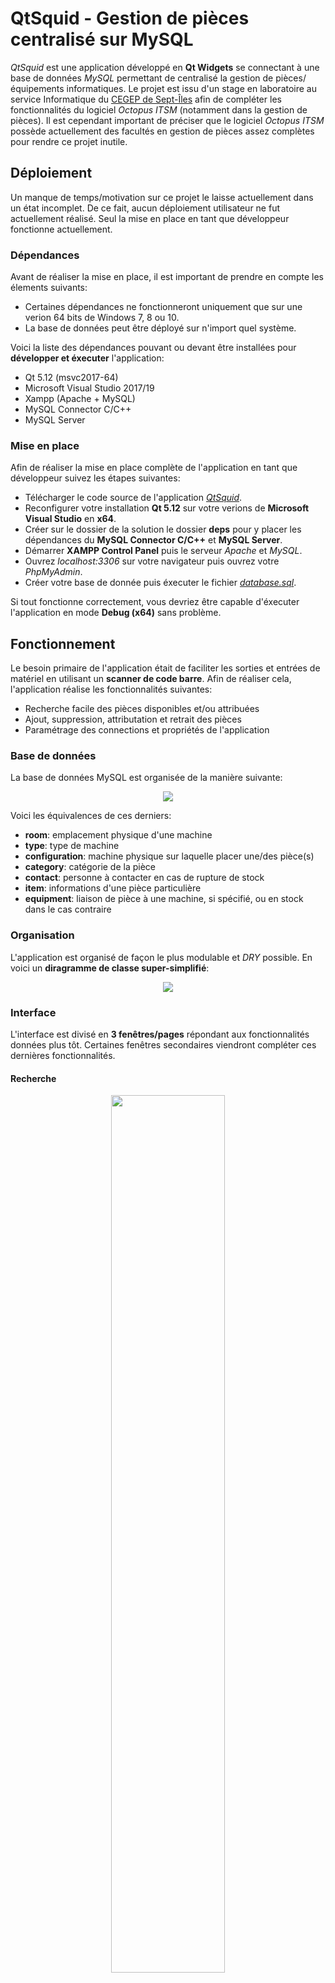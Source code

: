 # QtSquid - Gestion de pièces centralisé sur MySQL

*QtSquid* est une application développé en **Qt Widgets** se connectant à une base de données *MySQL* permettant de centralisé la gestion de pièces/équipements informatiques. Le projet est issu d'un stage en laboratoire au service Informatique du [CEGEP de Sept-Îles](https://cegepsi.ca/) afin de compléter les fonctionnalités du logiciel *Octopus ITSM* (notamment dans la gestion de pièces). Il est cependant important de préciser que le logiciel *Octopus ITSM* possède actuellement des facultés en gestion de pièces assez complètes pour rendre ce projet inutile.


## Déploiement

Un manque de temps/motivation sur ce projet le laisse actuellement dans un état incomplet. De ce fait, aucun déploiement utilisateur ne fut actuellement réalisé. Seul la mise en place en tant que développeur fonctionne actuellement.

### Dépendances

Avant de réaliser la mise en place, il est important de prendre en compte les élements suivants:
* Certaines dépendances ne fonctionneront uniquement que sur une verion 64 bits de Windows 7, 8 ou 10.
* La base de données peut être déployé sur n'import quel système.

Voici la liste des dépendances pouvant ou devant être installées pour **développer et éxecuter** l'application:
* Qt 5.12 (msvc2017-64)
* Microsoft Visual Studio 2017/19
* Xampp (Apache + MySQL)
* MySQL Connector C/C++
* MySQL Server

### Mise en place

Afin de réaliser la mise en place complète de l'application en tant que développeur suivez les étapes suivantes:
* Télécharger le code source de l'application [*QtSquid*](../master/application/QtSquid).
* Reconfigurer votre installation **Qt 5.12** sur votre verions de **Microsoft Visual Studio** en **x64**.
* Créer sur le dossier de la solution le dossier **deps** pour y placer les dépendances du **MySQL Connector C/C++** et **MySQL Server**.
* Démarrer **XAMPP Control Panel** puis le serveur *Apache* et *MySQL*.
* Ouvrez *localhost:3306* sur votre navigateur puis ouvrez votre *PhpMyAdmin*.
* Créer votre base de donnée puis éxecuter le fichier [*database.sql*](../master/application/sql/database.sql).

Si tout fonctionne correctement, vous devriez être capable d'éxecuter l'application en mode **Debug (x64)** sans problème.


## Fonctionnement

Le besoin primaire de l'application était de faciliter les sorties et entrées de matériel en utilisant un **scanner de code barre**. Afin de réaliser cela, l'application réalise les fonctionnalités suivantes:
* Recherche facile des pièces disponibles et/ou attribuées
* Ajout, suppression, attributation et retrait des pièces
* Paramétrage des connections et propriétés de l'application

### Base de données

La base de données MySQL est organisée de la manière suivante:

<p align="center">
  <img src="/application/img/MCD.png">
</p>

Voici les équivalences de ces derniers:
* **room**: emplacement physique d'une machine
* **type**: type de machine
* **configuration**: machine physique sur laquelle placer une/des pièce(s)
* **category**: catégorie de la pièce
* **contact**: personne à contacter en cas de rupture de stock
* **item**: informations d'une pièce particulière
* **equipment**: liaison de pièce à une machine, si spécifié, ou en stock dans le cas contraire

### Organisation

L'application est organisé de façon le plus modulable et *DRY* possible. En voici un **diragramme de classe super-simplifié**:

<p align="center">
  <img src="/application/img/SimpleClassDiagram.png">
</p>

### Interface

L'interface est divisé en **3 fenêtres/pages** répondant aux fonctionnalités données plus tôt. Certaines fenêtres secondaires viendront compléter ces dernières fonctionnalités.

#### Recherche

<p align="center">
  <img width="60%" src="/application/img/SearchPage.png">
</p>

La page de recherche permet à un utilisateur d'accéder rapidement aux différentes pièces. Les éléments à droite permettent de filtrer la recherche sur différents critères tel que **la disponibilité** ou **l'identifiant du code barre**. Le résultat de la recherche est affiché dans le tableau présent sur la page. Le bouton *Select* exécute la commande et met à jour le tableau.

#### Edition

<p align="center">
  <img width="60%" src="/application/img/EditPage.png">
</p>

La page d'édition permet à l'utilisateur de gérer les transferts de matériel/pièces dans la base de données.
* Le bouton **_Add_** permet d'ajouter de nouvelles pièces dans le matériel disponible.
* Le bouton **_Remove_** réalise l'inverse de la fonctionnalité précédente et supprime une quantité d'une pièce particulière du matériel disponible.
* Le bouton **_Store_** déplace du matériel attribué vers le matériel disponible si la quantité précisée le permet.
* Le bouton **_Take_** enlève une quantité du matériel disponible vers une machine particulière afin de l'attribuer.

Si l'on cherche à ajouter de nouvelle pièces dans la base de données pour un barcode inexistant, une fenêtre de **Création** d'ouvrira.

<p align="center">
  <img width="40%" src="/application/img/CreationPage.png">
</p>

Chacune des informations liées à une pièce particulière pourront être précisé pour la création d'une nouvelle pièce. Il est important de précisé que **le code barre doit absolument être unique**.

#### Connection

<p align="center">
  <img width="60%" src="/application/img/ConnectionPage.png">
</p>

La page de connection permet de paramétrer les propriétés locales de connection à la base de données.
* L'**_Address_** correspond à l'adresse IPv4 de la base de données MySQL sur votre réseau.
* Le **_Port_** correspond au port de l'adresse précédente.
* L'**_Username_** correspond au nom de votre compte de votre base de donnée (et ses permission).
* Le **_Password_** correspond au mot de passe de ce dernier compte.

Il vous est possible d'enregistrer séparément vos informations personnels et celles de la connection (à proprement parler).

### Paramêtres

Chaque élément enregistré localement se trouve dans les *Settings* dans le dossier local au projet. Par exemple, les informations liés à la page de *Connection* se trouve dans le fichier *database.settings*:

<p align="center">
  <img width="30%" src="/application/img/SettingsExample.png">
</p>

L'encryption ressemble à celle du *.yml* mais ne permet pas la génération de structure: un champ a une équivalence se limitant aux chaînes de charactères.

Certains paramêtres, tel que le style de l'application, peuvent se reconfigurer à l'aide de fenêtre de paramétrage.

<p align="center">
  <img width="25%" src="/application/img/StylesheetPage_1.png">
  <img width="25%" src="/application/img/StylesheetPage_2.png">
  <img width="25%" src="/application/img/StylesheetPage_3.png">
</p>


## Problèmes

L'application rencontre actuellement les problèmes suivants:
* manque de sécurité
* aucune gestion des exceptions
* fuites mémoires
* plateforme limitée
* interface non-responsive

Les fonctionnalités manquantes et initialement prévu au projet sont les suivantes:
* fonctionnalités de la barre d'outils
* complétion de la page de permission
* création des éléments particuliers (salles, catégories, ...)
* auto-mailing dés une rupture de stock
* export des résultats au format Excel (.xls)
* mise en place de formulaire exporté au format PDF


## Mentions

Ce projet fut réalisé dans le cadre d'un stage au service Informatique au [**CEGEP de Sept-Îles**](https://cegepsi.ca/) (Canada, QC) sous la direction de **_Mme Jeanne DESBIENS_** en liaison avec le programme en *Informatique Graphique* à l'[**IUT du Puy en Velay**](https://www.iut-clermont.fr/tag/lepuyenvelay/) sous la supervision de **_M Vincent SAUVAGE_**.
